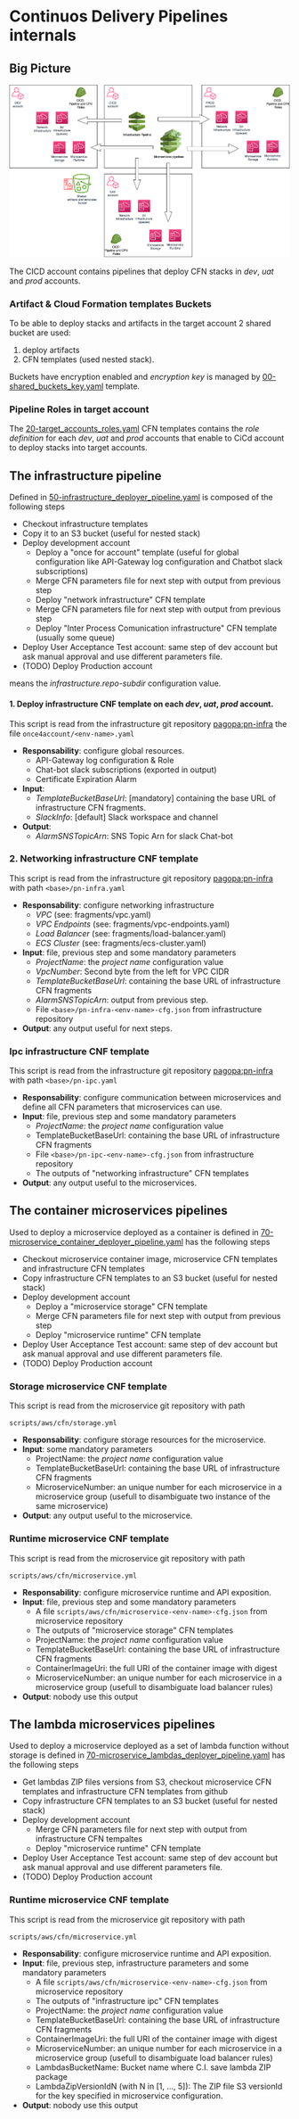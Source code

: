 # Continuos Delivery Pipelines internals

## Big Picture
![Big picture image](big-picture.drawio.png)

The CICD account contains pipelines that deploy CFN stacks in _dev_, _uat_ and _prod_ accounts.

### Artifact & Cloud Formation templates Buckets

To be able to deploy stacks and artifacts in the target account 2 shared bucket are used:
1. deploy artifacts 
2. CFN templates (used nested stack). 

Buckets have encryption enabled and _encryption key_ is managed by 
[00-shared_buckets_key.yaml](cfn-templates/00-shared_buckets_key.yaml)
template.

### Pipeline Roles in target account

The [20-target_accounts_roles.yaml](cfn-templates/20-target_accounts_roles.yaml) CFN templates contains the 
_role definition_ for each _dev_, _uat_ and _prod_ accounts that enable to CiCd account to deploy stacks into
target accounts.

## The infrastructure pipeline

Defined in [50-infrastructure_deployer_pipeline.yaml](cfn-templates/50-infrastructure_deployer_pipeline.yaml)
is composed of the following steps
- Checkout infrastructure templates
- Copy it to an S3 bucket (useful for nested stack)
- Deploy development account
  - Deploy a "once for account" template (useful for global configuration like API-Gateway log 
    configuration and Chatbot slack subscriptions)
  - Merge CFN parameters file for next step with output from previous step
  - Deploy "network infrastructure" CFN template
  - Merge CFN parameters file for next step with output from previous step
  - Deploy "Inter Process Comunication infrastructure" CFN template (usually some queue)
- Deploy User Acceptance Test account: same step of dev account but ask manual approval and
  use different parameters file.
- (TODO) Deploy Production account

*<base>* means the *infrastructure.repo-subdir* configuration value.

#### 1. Deploy infrastructure CNF template on each _dev_, _uat_, _prod_ account.

This script is read from the infrastructure git repository 
[pagopa:pn-infra](https://github.com/pagopa/pn-infra) the file
`once4account/<env-name>.yaml` 

- __Responsability__: configure global resources.
    - API-Gateway log configuration & Role
    - Chat-bot slack subscriptions (exported in output)
    - Certificate Expiration Alarm
- __Input__: 
     - _TemplateBucketBaseUrl_: [mandatory] containing the base URL of 
      infrastructure CFN fragments.
     - _SlackInfo_: [default] Slack workspace and channel 
- __Output__: 
    - _AlarmSNSTopicArn_: SNS Topic Arn for slack Chat-bot

### 2. Networking infrastructure CNF template
This script is read from the infrastructure git repository [pagopa:pn-infra](https://github.com/pagopa/pn-infra) 
with path `<base>/pn-infra.yaml`

- __Responsability__: configure networking infrastructure
  - _VPC_ (see: fragments/vpc.yaml)
  - _VPC Endpoints_ (see: fragments/vpc-endpoints.yaml)
  - _Load Balancer_ (see: fragments/load-balancer.yaml)
  - _ECS Cluster_ (see: fragments/ecs-cluster.yaml)
- __Input__: file, previous step and some mandatory parameters
    - _ProjectName_: the _project name_ configuration value
    - _VpcNumber_: Second byte from the left for VPC CIDR
    - _TemplateBucketBaseUrl_: containing the base URL of infrastructure CFN fragments
    - _AlarmSNSTopicArn_: output from previous step.
    - File ```<base>/pn-infra-<env-name>-cfg.json``` from infrastructure repository
- __Output__: any output useful for next steps.

### Ipc infrastructure CNF template
This script is read from the infrastructure git repository [pagopa:pn-infra](https://github.com/pagopa/pn-infra)
with path `<base>/pn-ipc.yaml`

- __Responsability__: configure communication between microservices and define all CFN
  parameters that microservices can use.
- __Input__: file, previous step and some mandatory parameters
  - _ProjectName_: the _project name_ configuration value
  - TemplateBucketBaseUrl: containing the base URL of infrastructure CFN fragments
  - File ```<base>/pn-ipc-<env-name>-cfg.json``` from infrastructure repository
  - The outputs of "networking infrastructure" CFN templates
- __Output__: any output useful to the microservices.

## The container microservices pipelines
Used to deploy a microservice deployed as a container is defined in 
[70-microservice_container_deployer_pipeline.yaml](cfn-templates/70-microservice_container_deployer_pipeline.yaml) 
has the following steps
- Checkout microservice container image, microservice CFN templates and infrastructure CFN templates
- Copy infrastructure CFN templates to an S3 bucket (useful for nested stack)
- Deploy development account
  - Deploy a "microservice storage" CFN template
  - Merge CFN parameters file for next step with output from previous step
  - Deploy "microservice runtime" CFN template
- Deploy User Acceptance Test account: same step of dev account but ask manual approval and
  use different parameters file.
- (TODO) Deploy Production account

### Storage microservice CNF template
 This script is read from the microservice git repository with path 
```
scripts/aws/cfn/storage.yml
```
 - __Responsability__: configure storage resources for the microservice.
 - __Input__: some mandatory parameters
   - ProjectName: the _project name_ configuration value
   - TemplateBucketBaseUrl: containing the base URL of infrastructure CFN fragments
   - MicroserviceNumber: an unique number for each microservice in a microservice 
     group (usefull to disambiguate two instance of the same microservice)
 - **Output**: any output useful to the microservice.


### Runtime microservice CNF template
 This script is read from the microservice git repository with path 
```
scripts/aws/cfn/microservice.yml
```
 - __Responsability__: configure microservice runtime and API exposition.
 - __Input__: file, previous step and some mandatory parameters
   - A file ```scripts/aws/cfn/microservice-<env-name>-cfg.json``` from microservice repository
   - The outputs of "microservice storage" CFN templates
   - ProjectName: the _project name_ configuration value
   - TemplateBucketBaseUrl: containing the base URL of infrastructure CFN fragments
   - ContainerImageUri: the full URI of the container image with digest
   - MicroserviceNumber: an unique number for each microservice in a microservice 
     group (usefull to disambiguate load balancer rules)
 - __Output__: nobody use this output


## The lambda microservices pipelines
Used to deploy a microservice deployed as a set of lambda function without storage is defined in 
[70-microservice_lambdas_deployer_pipeline.yaml](cfn-templates/70-microservice_lambdas_deployer_pipeline.yaml) 
has the following steps
- Get lambdas ZIP files versions from S3, checkout microservice CFN templates and 
  infrastructure CFN templates from github 
- Copy infrastructure CFN templates to an S3 bucket (useful for nested stack)
- Deploy development account
  - Merge CFN parameters file for next step with output from infrastructure CFN tempaltes
  - Deploy "microservice runtime" CFN template
- Deploy User Acceptance Test account: same step of dev account but ask manual approval and
  use different parameters file.
- (TODO) Deploy Production account

### Runtime microservice CNF template
 This script is read from the microservice git repository with path 
```
scripts/aws/cfn/microservice.yml
```
 - __Responsability__: configure microservice runtime and API exposition.
 - __Input__: file, previous step, infrastructure parameters and some mandatory parameters
   - A file ```scripts/aws/cfn/microservice-<env-name>-cfg.json``` from microservice repository
   - The outputs of "infrastructure ipc" CFN templates
   - ProjectName: the _project name_ configuration value
   - TemplateBucketBaseUrl: containing the base URL of infrastructure CFN fragments
   - ContainerImageUri: the full URI of the container image with digest
   - MicroserviceNumber: an unique number for each microservice in a microservice 
     group (usefull to disambiguate load balancer rules)
   - LambdasBucketName: Bucket name where C.I. save lambda ZIP package
   - LambdaZipVersionIdN (with N in [1, ..., 5]): The ZIP file S3 versionId for the key specified
     in microservice configuration.
 - __Output__: nobody use this output



  
  